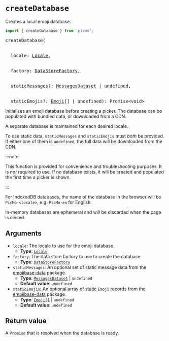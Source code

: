 # `createDatabase`

Creates a local emoji database.

```javascript
import { createDatabase } from 'picmo';
```

<pre>
createDatabase(
<br />
&nbsp;&nbsp;locale: <a href="https://emojibase.dev/api/emojibase#Locale">Locale</a>,
<br />
&nbsp;&nbsp;factory: <a href="../types/data-store-factory">DataStoreFactory</a>,
<br />
&nbsp;&nbsp;staticMessages?: <a href="https://emojibase.dev/api/emojibase/interface/MessagesDataset">MessagesDataset</a> | undefined,
<br />
&nbsp;&nbsp;staticEmojis?: <a href="https://emojibase.dev/api/emojibase/interface/Emoji">Emoji</a>[] | undefined): Promise&lt;void&gt;
</pre>

Initializes an emoji database before creating a picker. The database can be populated with bundled data, or downloaded from a CDN.

A separate database is maintained for each desired locale.

To use static data, `staticMessages` and `staticEmojis` must *both* be provided. If either one of them is `undefined`, the full data will be downloaded from the CDN.

:::note

This function is provided for convenience and troubleshooting purposes. It is *not* required to use. If no database exists, it will be created and populated the first time a picker is shown.

:::

For IndexedDB databases, the name of the database in the browser will be `PicMo-<locale>`, e.g. `PicMo-en` for English.

In-memory databases are ephemeral and will be discarded when the page is closed.

## Arguments

- `locale`: The locale to use for the emoji database.
  - **Type**: [`Locale`](https://emojibase.dev/api/emojibase#Locale)
- `factory`: The data store factory to use to create the database.
  - **Type**: [`DataStoreFactory`](../types/data-store-factory)
- `staticMessages`: An optional set of static message data from the [emojibase-data](https://www.npmjs.com/package/emojibase-data) package.
  - **Type**: [`MessagesDataset`](https://emojibase.dev/api/emojibase/interface/MessagesDataset) | `undefined`
  - **Default value**: `undefined`
- `staticEmojis`: An optional array of static `Emoji` records from the [emojibase-data](https://www.npmjs.com/package/emojibase-data) package.
  - **Type**: [`Emoji[]`](https://emojibase.dev/api/emojibase/interface/Emoji) | `undefined`
  - **Default value**: `undefined`

## Return value

A `Promise` that is resolved when the database is ready.
